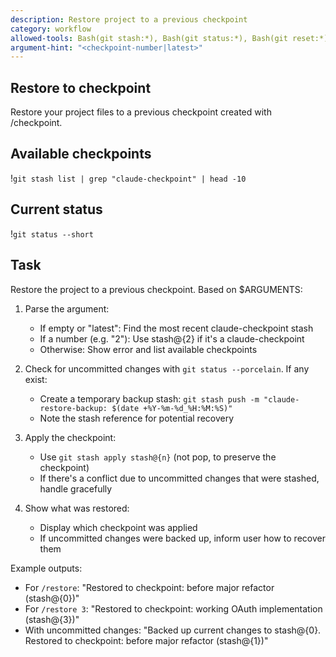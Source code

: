 ```yaml
---
description: Restore project to a previous checkpoint
category: workflow
allowed-tools: Bash(git stash:*), Bash(git status:*), Bash(git reset:*)
argument-hint: "<checkpoint-number|latest>"
---
```


## Restore to checkpoint

Restore your project files to a previous checkpoint created with /checkpoint.

## Available checkpoints
!`git stash list | grep "claude-checkpoint" | head -10`

## Current status
!`git status --short`

## Task

Restore the project to a previous checkpoint. Based on $ARGUMENTS:

1. Parse the argument:
   - If empty or "latest": Find the most recent claude-checkpoint stash
   - If a number (e.g. "2"): Use stash@{2} if it's a claude-checkpoint
   - Otherwise: Show error and list available checkpoints

2. Check for uncommitted changes with `git status --porcelain`. If any exist:
   - Create a temporary backup stash: `git stash push -m "claude-restore-backup: $(date +%Y-%m-%d_%H:%M:%S)"`
   - Note the stash reference for potential recovery

3. Apply the checkpoint:
   - Use `git stash apply stash@{n}` (not pop, to preserve the checkpoint)
   - If there's a conflict due to uncommitted changes that were stashed, handle gracefully

4. Show what was restored:
   - Display which checkpoint was applied
   - If uncommitted changes were backed up, inform user how to recover them

Example outputs:
- For `/restore`: "Restored to checkpoint: before major refactor (stash@{0})"
- For `/restore 3`: "Restored to checkpoint: working OAuth implementation (stash@{3})"
- With uncommitted changes: "Backed up current changes to stash@{0}. Restored to checkpoint: before major refactor (stash@{1})"